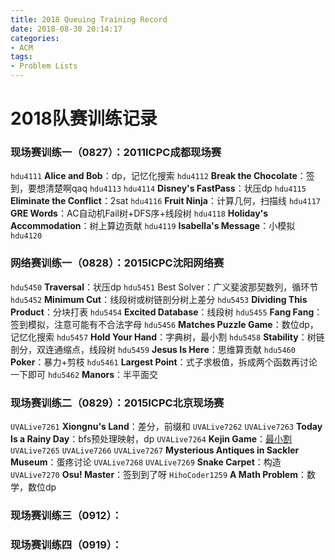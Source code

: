```yaml
---
title: 2018 Queuing Training Record
date: 2018-08-30 20:14:17
categories: 
- ACM
tags: 
- Problem Lists
---
```

# **2018队赛训练记录**
<!--more-->
### **现场赛训练一（0827）：2011ICPC成都现场赛**
<i class="fa fa-square-o"></i> `hdu4111` <b>Alice and Bob</b>：dp，记忆化搜索
<i class="fa fa-check-square-o"></i> `hdu4112` <b>Break the Chocolate</b>：签到，要想清楚啊qaq
<i class="fa fa-square-o"></i> `hdu4113` 
<i class="fa fa-square-o"></i> `hdu4114` <b>Disney's FastPass</b>：状压dp
<i class="fa fa-square-o"></i> `hdu4115` <b>Eliminate the Conflict</b>：2sat
<i class="fa fa-square-o"></i> `hdu4116` <b>Fruit Ninja</b>：计算几何，扫描线
<i class="fa fa-square-o"></i> `hdu4117` <b>GRE Words</b>：AC自动机Fail树+DFS序+线段树
<i class="fa fa-check-square-o"></i> `hdu4118` <b>Holiday's Accommodation</b>：树上算边贡献
<i class="fa fa-square-o"></i> `hdu4119` <b>Isabella's Message</b>：小模拟
<i class="fa fa-square-o"></i> `hdu4120` 
<!-- <a href="http:// /" target="_blank"> </a> -->
### **网络赛训练一（0828）：2015ICPC沈阳网络赛**
<i class="fa fa-square-o"></i> `hdu5450` <b>Traversal</b>：状压dp
<i class="fa fa-square-o"></i> `hdu5451` Best Solver：广义斐波那契数列，循环节
<i class="fa fa-check-square-o"></i> `hdu5452` <b>Minimum Cut</b>：线段树或树链剖分树上差分
<i class="fa fa-square-o"></i> `hdu5453` <b>Dividing This Product</b>：分块打表
<i class="fa fa-square-o"></i> `hdu5454` <b>Excited Database</b>：线段树
<i class="fa fa-check-square-o"></i> `hdu5455` <b>Fang Fang</b>：签到模拟，注意可能有不合法字母
<i class="fa fa-square-o"></i> `hdu5456` <b>Matches Puzzle Game</b>：数位dp，记忆化搜索
<i class="fa fa-square-o"></i> `hdu5457` <b>Hold Your Hand</b>：字典树，最小割
<i class="fa fa-square-o"></i> `hdu5458` <b>Stability</b>：树链剖分，双连通缩点，线段树
<i class="fa fa-check-square-o"></i> `hdu5459` <b>Jesus Is Here</b>：思维算贡献
<i class="fa fa-square-o"></i> `hdu5460` <b>Poker</b>：暴力+剪枝
<i class="fa fa-check-square-o"></i> `hdu5461` <b>Largest Point</b>：式子求极值，拆成两个函数再讨论一下即可
<i class="fa fa-square-o"></i> `hdu5462` <b>Manors</b>：半平面交

### **现场赛训练二（0829）：2015ICPC北京现场赛**
<i class="fa fa-check-square-o"></i> `UVALive7261` <b>Xiongnu's Land</b>：差分，前缀和
<i class="fa fa-square-o"></i> `UVALive7262`
<i class="fa fa-check-square-o"></i> `UVALive7263` <b>Today Is a Rainy Day</b>：bfs预处理映射，dp
<i class="fa fa-check-square-o"></i> `UVALive7264` <b>Kejin Game</b>：<a href="http:// /" target="_blank">最小割</a>
<i class="fa fa-square-o"></i> `UVALive7265`
<i class="fa fa-square-o"></i> `UVALive7266` 
<i class="fa fa-check-square-o"></i> `UVALive7267` <b>Mysterious Antiques in Sackler Museum</b>：蛋疼讨论
<i class="fa fa-square-o"></i> `UVALive7268` 
<i class="fa fa-square-o"></i> `UVALive7269` <b>Snake Carpet</b>：构造
<i class="fa fa-check-square-o"></i> `UVALive7270` <b>Osu! Master</b>：签到到了呀
<i class="fa fa-square-o"></i> `HihoCoder1259` <b>A Math Problem</b>：数学，数位dp  

### **现场赛训练三（0912）：**
<!-- <i class="fa fa-square-o"></i> ``
<i class="fa fa-square-o"></i> ``
<i class="fa fa-square-o"></i> ``
<i class="fa fa-square-o"></i> ``
<i class="fa fa-square-o"></i> ``
<i class="fa fa-square-o"></i> ``
<i class="fa fa-square-o"></i> ``
<i class="fa fa-square-o"></i> ``
<i class="fa fa-square-o"></i> ``
<i class="fa fa-square-o"></i> ``
<i class="fa fa-square-o"></i> `` -->

### **现场赛训练四（0919）：**
<!-- <i class="fa fa-square-o"></i> ``
<i class="fa fa-square-o"></i> ``
<i class="fa fa-square-o"></i> ``
<i class="fa fa-square-o"></i> ``
<i class="fa fa-square-o"></i> ``
<i class="fa fa-square-o"></i> ``
<i class="fa fa-square-o"></i> ``
<i class="fa fa-square-o"></i> ``
<i class="fa fa-square-o"></i> ``
<i class="fa fa-square-o"></i> ``
<i class="fa fa-square-o"></i> `` -->
